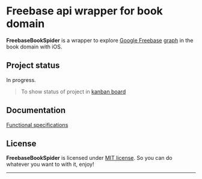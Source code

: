 # Freebase api wrapper for book domain
**FreebaseBookSpider** is a wrapper to explore [Google Freebase](http://www.freebase.com/) [graph](http://www.google.com/insidesearch/features/search/knowledge.html) in the book domain with iOS.	

## Project status
In progress.

> To show status of project in [kanban board](https://trello.com/b/JI2pa4oW)

## Documentation
[Functional specifications](https://docs.google.com/document/d/1l_KD0vKlm6Af7rx1NIp9JfiuOaxOMONaBaxjXq49eUU/edit)

## License

**FreebaseBookSpider** is licensed under [MIT license](http://opensource.org/licenses/MIT). So you can do whatever you want to with it, enjoy!

----